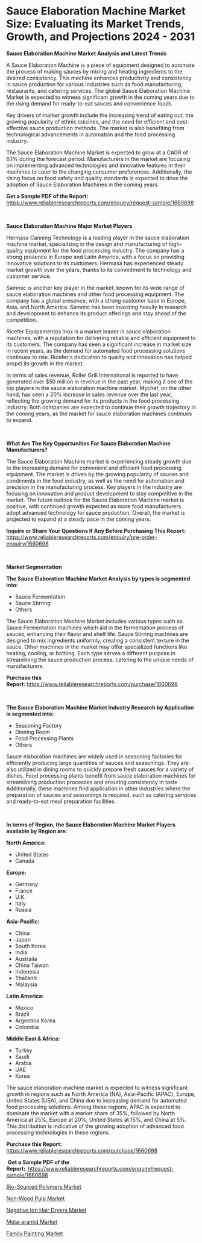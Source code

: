 <p><h1>Sauce Elaboration Machine Market Size: Evaluating its Market Trends, Growth, and Projections 2024 - 2031</h1></p><p><strong>Sauce Elaboration Machine Market Analysis and Latest Trends</strong></p>
<p><p>A Sauce Elaboration Machine is a piece of equipment designed to automate the process of making sauces by mixing and heating ingredients to the desired consistency. This machine enhances productivity and consistency in sauce production for various industries such as food manufacturing, restaurants, and catering services. The global Sauce Elaboration Machine Market is expected to witness significant growth in the coming years due to the rising demand for ready-to-eat sauces and convenience foods.</p><p>Key drivers of market growth include the increasing trend of eating out, the growing popularity of ethnic cuisines, and the need for efficient and cost-effective sauce production methods. The market is also benefiting from technological advancements in automation and the food processing industry.</p><p>The Sauce Elaboration Machine Market is expected to grow at a CAGR of 6.1% during the forecast period. Manufacturers in the market are focusing on implementing advanced technologies and innovative features in their machines to cater to the changing consumer preferences. Additionally, the rising focus on food safety and quality standards is expected to drive the adoption of Sauce Elaboration Machines in the coming years.</p></p>
<p><strong>Get a Sample PDF of the Report:&nbsp;</strong> <a href="https://www.reliableresearchreports.com/enquiry/request-sample/1660698">https://www.reliableresearchreports.com/enquiry/request-sample/1660698</a></p>
<p>&nbsp;</p>
<p><strong>Sauce Elaboration Machine Major Market Players</strong></p>
<p><p>Hermasa Canning Technology is a leading player in the sauce elaboration machine market, specializing in the design and manufacturing of high-quality equipment for the food processing industry. The company has a strong presence in Europe and Latin America, with a focus on providing innovative solutions to its customers. Hermasa has experienced steady market growth over the years, thanks to its commitment to technology and customer service.</p><p>Sammic is another key player in the market, known for its wide range of sauce elaboration machines and other food processing equipment. The company has a global presence, with a strong customer base in Europe, Asia, and North America. Sammic has been investing heavily in research and development to enhance its product offerings and stay ahead of the competition.</p><p>Ricefer Equipamentos Inox is a market leader in sauce elaboration machines, with a reputation for delivering reliable and efficient equipment to its customers. The company has seen a significant increase in market size in recent years, as the demand for automated food processing solutions continues to rise. Ricefer's dedication to quality and innovation has helped propel its growth in the market.</p><p>In terms of sales revenue, Roller Grill International is reported to have generated over $50 million in revenue in the past year, making it one of the top players in the sauce elaboration machine market. Mychef, on the other hand, has seen a 20% increase in sales revenue over the last year, reflecting the growing demand for its products in the food processing industry. Both companies are expected to continue their growth trajectory in the coming years, as the market for sauce elaboration machines continues to expand.</p></p>
<p>&nbsp;</p>
<p><strong>What Are The Key Opportunities For Sauce Elaboration Machine Manufacturers?</strong></p>
<p><p>The Sauce Elaboration Machine market is experiencing steady growth due to the increasing demand for convenient and efficient food processing equipment. The market is driven by the growing popularity of sauces and condiments in the food industry, as well as the need for automation and precision in the manufacturing process. Key players in the industry are focusing on innovation and product development to stay competitive in the market. The future outlook for the Sauce Elaboration Machine market is positive, with continued growth expected as more food manufacturers adopt advanced technology for sauce production. Overall, the market is projected to expand at a steady pace in the coming years.</p></p>
<p><strong>Inquire or Share Your Questions If Any Before Purchasing This Report:</strong> <a href="https://www.reliableresearchreports.com/enquiry/pre-order-enquiry/1660698">https://www.reliableresearchreports.com/enquiry/pre-order-enquiry/1660698</a></p>
<p>&nbsp;</p>
<p><strong>Market Segmentation</strong></p>
<p><strong>The Sauce Elaboration Machine Market Analysis by types is segmented into:</strong></p>
<p><ul><li>Sauce Fermentation</li><li>Sauce Stirring</li><li>Others</li></ul></p>
<p><p>The Sauce Elaboration Machine Market includes various types such as Sauce Fermentation machines which aid in the fermentation process of sauces, enhancing their flavor and shelf life. Sauce Stirring machines are designed to mix ingredients uniformly, creating a consistent texture in the sauce. Other machines in the market may offer specialized functions like heating, cooling, or bottling. Each type serves a different purpose in streamlining the sauce production process, catering to the unique needs of manufacturers.</p></p>
<p><strong>Purchase this Report:&nbsp;</strong><a href="https://www.reliableresearchreports.com/purchase/1660698">https://www.reliableresearchreports.com/purchase/1660698</a></p>
<p>&nbsp;</p>
<p><strong>The Sauce Elaboration Machine Market Industry Research by Application is segmented into:</strong></p>
<p><ul><li>Seasoning Factory</li><li>Dinning Room</li><li>Food Processing Plants</li><li>Others</li></ul></p>
<p><p>Sauce elaboration machines are widely used in seasoning factories for efficiently producing large quantities of sauces and seasonings. They are also utilized in dining rooms to quickly prepare fresh sauces for a variety of dishes. Food processing plants benefit from sauce elaboration machines for streamlining production processes and ensuring consistency in taste. Additionally, these machines find application in other industries where the preparation of sauces and seasonings is required, such as catering services and ready-to-eat meal preparation facilities.</p></p>
<p>&nbsp;</p>
<p><strong>In terms of Region, the Sauce Elaboration Machine Market Players available by Region are:</strong></p>
<p>
    <p> <strong> North America: </strong>
        <ul>
            <li>United States</li>
            <li>Canada</li>
        </ul>
        </p> 
    <p> <strong> Europe: </strong>
        <ul>
            <li>Germany</li>
            <li>France</li>
            <li>U.K.</li>
            <li>Italy</li>
            <li>Russia</li>
        </ul>
        </p> 
    <p> <strong> Asia-Pacific: </strong>
        <ul>
            <li>China</li>
            <li>Japan</li>
            <li>South Korea</li>
            <li>India</li>
            <li>Australia</li>
            <li>China Taiwan</li>
            <li>Indonesia</li>
            <li>Thailand</li>
            <li>Malaysia</li>
        </ul>
        </p> 
    <p> <strong> Latin America: </strong>
        <ul>
            <li>Mexico</li>
            <li>Brazil</li>
            <li>Argentina Korea</li>
            <li>Colombia</li>
        </ul>
        </p> 
    <p> <strong> Middle East & Africa: </strong>
        <ul>
            <li>Turkey</li>
            <li>Saudi</li>
            <li>Arabia</li>
            <li>UAE</li>
            <li>Korea</li>
        </ul>
    </p>
    </p>
<p><p>The sauce elaboration machine market is expected to witness significant growth in regions such as North America (NA), Asia-Pacific (APAC), Europe, United States (USA), and China due to increasing demand for automated food processing solutions. Among these regions, APAC is expected to dominate the market with a market share of 35%, followed by North America at 25%, Europe at 20%, United States at 15%, and China at 5%. This distribution is indicative of the growing adoption of advanced food processing technologies in these regions.</p></p>
<p><strong>Purchase this Report: </strong><a href="https://www.reliableresearchreports.com/purchase/1660698">https://www.reliableresearchreports.com/purchase/1660698</a></p>
<p>&nbsp;<strong>Get a Sample PDF of the Report:&nbsp;&nbsp;</strong><a href="https://www.reliableresearchreports.com/enquiry/request-sample/1660698">https://www.reliableresearchreports.com/enquiry/request-sample/1660698</a></p>
<p><strong></strong></p>
<p><p><a href="https://noble-drawer-34c.notion.site/Bio-Sourced-Polymers-Market-Research-Report-Unlocks-Analysis-on-the-Market-Financial-Status-Market--5a5ee877962c437595c40b5538628c9a">Bio-Sourced Polymers Market</a></p><p><a href="https://iodized-pantydraco-05c.notion.site/Non-Wood-Pulp-Market-Analysis-Examines-its-Scope-on-Growth-Opportunities-and-Forecasted-Trends-Span-b1777779a4344101a66b7dd95e50232e">Non-Wood Pulp Market</a></p><p><a href="https://view.publitas.com/reportprime-1/negative-ion-hair-dryers-market-size-and-growth-market-segmentation-regional-and-country-breakdowns-and-market-trends-for-period-from-2024-2031/">Negative Ion Hair Dryers Market</a></p><p><a href="https://three-jumbo-f6d.notion.site/Meta-aramid-Market-Research-Report-Provides-Critical-Insights-that-can-help-Shape-Business-Developme-d44a8f75e81248b5ab02e50306140441">Meta-aramid Market</a></p><p><a href="https://view.publitas.com/reportprime-1/family-painting-market-size-growth-outlook-from-2024-to-2031-projecting-at-markets-trends-analysis-by-application-regional-outlook-and-revenue/">Family Painting Market</a></p></p>